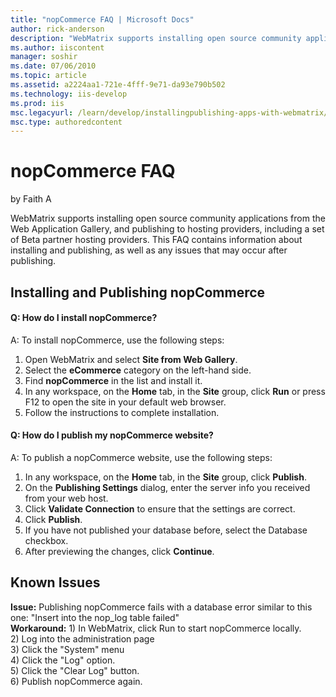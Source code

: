 ```yaml
---
title: "nopCommerce FAQ | Microsoft Docs"
author: rick-anderson
description: "WebMatrix supports installing open source community applications from the Web Application Gallery, and publishing to hosting providers, including a set of Be..."
ms.author: iiscontent
manager: soshir
ms.date: 07/06/2010
ms.topic: article
ms.assetid: a2224aa1-721e-4fff-9e71-da93e790b502
ms.technology: iis-develop
ms.prod: iis
msc.legacyurl: /learn/develop/installingpublishing-apps-with-webmatrix/nopcommerce-faq
msc.type: authoredcontent
---
```

nopCommerce FAQ
====================
by Faith A

WebMatrix supports installing open source community applications from the Web Application Gallery, and publishing to hosting providers, including a set of Beta partner hosting providers. This FAQ contains information about installing and publishing, as well as any issues that may occur after publishing.

## Installing and Publishing nopCommerce

#### Q: How do I install nopCommerce?

A: To install nopCommerce, use the following steps:

1. Open WebMatrix and select **Site from Web Gallery**.
2. Select the **eCommerce** category on the left-hand side.
3. Find **nopCommerce** in the list and install it.
4. In any workspace, on the **Home** tab, in the **Site** group, click **Run** or press F12 to open the site in your default web browser.
5. Follow the instructions to complete installation.

#### Q: How do I publish my nopCommerce website?

A: To publish a nopCommerce website, use the following steps:

1. In any workspace, on the **Home** tab, in the **Site** group, click **Publish**.
2. On the **Publishing Settings** dialog, enter the server info you received from your web host.
3. Click **Validate Connection** to ensure that the settings are correct.
4. Click **Publish**.
5. If you have not published your database before, select the Database checkbox.
6. After previewing the changes, click **Continue**.

## Known Issues

**Issue:** Publishing nopCommerce fails with a database error similar to this one: "Insert into the nop\_log table failed"  
**Workaround:** 1) In WebMatrix, click Run to start nopCommerce locally.  
2) Log into the administration page  
3) Click the "System" menu  
4) Click the "Log" option.   
5) Click the "Clear Log" button.  
6) Publish nopCommerce again.